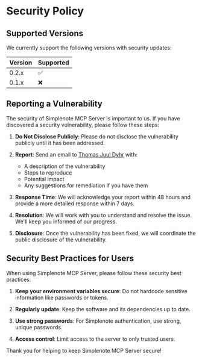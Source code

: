 # Security Policy

## Supported Versions

We currently support the following versions with security updates:

| Version | Supported          |
| ------- | ------------------ |
| 0.2.x   | :white_check_mark: |
| 0.1.x   | :x:                |

## Reporting a Vulnerability

The security of Simplenote MCP Server is important to us. If you have discovered a security vulnerability, please follow these steps:

1. **Do Not Disclose Publicly**: Please do not disclose the vulnerability publicly until it has been addressed.

2. **Report**: Send an email to [Thomas Juul Dyhr](mailto:thomas@dyhr.com) with:
   - A description of the vulnerability
   - Steps to reproduce
   - Potential impact
   - Any suggestions for remediation if you have them

3. **Response Time**: We will acknowledge your report within 48 hours and provide a more detailed response within 7 days.

4. **Resolution**: We will work with you to understand and resolve the issue. We'll keep you informed of our progress.

5. **Disclosure**: Once the vulnerability has been fixed, we will coordinate the public disclosure of the vulnerability.

## Security Best Practices for Users

When using Simplenote MCP Server, please follow these security best practices:

1. **Keep your environment variables secure**: Do not hardcode sensitive information like passwords or tokens.

2. **Regularly update**: Keep the software and its dependencies up to date.

3. **Use strong passwords**: For Simplenote authentication, use strong, unique passwords.

4. **Access control**: Limit access to the server to only trusted users.

Thank you for helping to keep Simplenote MCP Server secure!